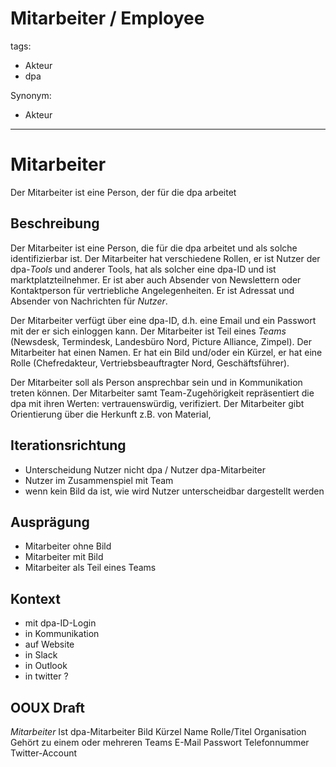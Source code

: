 
# Mitarbeiter / Employee
tags:
* Akteur
* dpa
	
Synonym:
* Akteur

---
# Mitarbeiter
Der Mitarbeiter ist eine Person, der für die dpa arbeitet

## Beschreibung
Der Mitarbeiter ist eine Person, die für die dpa arbeitet und als solche identifizierbar ist. Der Mitarbeiter hat verschiedene Rollen, er ist Nutzer der dpa-*Tools* und anderer Tools, hat als solcher eine dpa-ID und ist marktplatzteilnehmer. Er ist aber auch Absender von Newslettern oder Kontaktperson für vertriebliche Angelegenheiten. Er ist Adressat und Absender von Nachrichten für *Nutzer*.

Der Mitarbeiter verfügt über eine dpa-ID, d.h. eine Email und ein Passwort mit der er sich einloggen kann.  Der Mitarbeiter ist  Teil eines *Teams* (Newsdesk, Termindesk, Landesbüro Nord, Picture Alliance, Zimpel).  Der Mitarbeiter hat einen Namen. Er hat ein Bild und/oder ein Kürzel, er hat  eine Rolle (Chefredakteur, Vertriebsbeauftragter Nord, Geschäftsführer).

Der Mitarbeiter soll als Person ansprechbar sein und in Kommunikation treten können. Der Mitarbeiter samt Team-Zugehörigkeit repräsentiert die dpa mit ihren Werten: vertrauenswürdig, verifiziert. Der Mitarbeiter gibt Orientierung über die Herkunft z.B. von Material,


## Iterationsrichtung
* Unterscheidung Nutzer nicht dpa / Nutzer dpa-Mitarbeiter
* Nutzer im Zusammenspiel mit Team
* wenn kein Bild da ist, wie wird Nutzer unterscheidbar dargestellt werden

## Ausprägung
* Mitarbeiter ohne Bild
* Mitarbeiter mit Bild
* Mitarbeiter als Teil eines Teams


## Kontext
* mit dpa-ID-Login
* in Kommunikation
* auf Website
* in Slack
* in Outlook
* in twitter ?

## OOUX Draft
*Mitarbeiter*
Ist dpa-Mitarbeiter
Bild
Kürzel
Name
Rolle/Titel
Organisation
Gehört zu einem oder mehreren Teams 
E-Mail												Passwort
Telefonnummer
Twitter-Account
